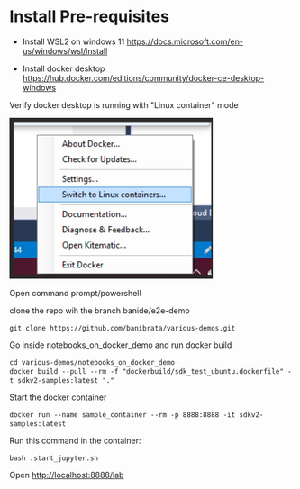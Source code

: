# Install Pre-requisites

* Install WSL2 on windows 11
https://docs.microsoft.com/en-us/windows/wsl/install

* Install docker desktop
https://hub.docker.com/editions/community/docker-ce-desktop-windows

Verify docker desktop is running with "Linux container" mode

![Switch to this](linux_container_mode.jpg "docker desktop properties")


Open command prompt/powershell

clone the repo wih the branch banide/e2e-demo

```
git clone https://github.com/banibrata/various-demos.git 
```


Go inside notebooks_on_docker_demo  and run docker build


```
cd various-demos/notebooks_on_docker_demo
docker build --pull --rm -f "dockerbuild/sdk_test_ubuntu.dockerfile" -t sdkv2-samples:latest "." 
```

Start the docker container
```
docker run --name sample_container --rm -p 8888:8888 -it sdkv2-samples:latest
```

Run this command in the container:

```
bash .start_jupyter.sh
```
Open [http://localhost:8888/lab](http://localhost:8888/lab)